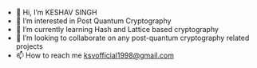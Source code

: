 - 👋 Hi, I’m KESHAV SINGH
- 👀 I’m interested in Post Quantum Cryptography
- 🌱 I’m currently learning Hash and Lattice based cryptography
- 💞️ I’m looking to collaborate on any post-quantum cryptography related projects
- 📫 How to reach me ksvofficial1998@gmail.com

<!---
ksv007/ksv007 is a ✨ special ✨ repository because its `README.md` (this file) appears on your GitHub profile.
You can click the Preview link to take a look at your changes.
--->
